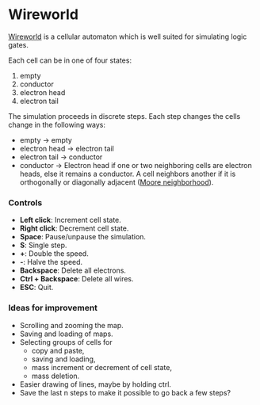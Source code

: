# Wireworld
[Wireworld](https://en.wikipedia.org/wiki/Wireworld) is a cellular automaton which is well suited for simulating logic gates.

Each cell can be in one of four states:
1. empty
2. conductor   
3. electron head
4. electron tail

The simulation proceeds in discrete steps. Each step changes the cells change in the following ways:
- empty &rarr; empty
- electron head &rarr; electron tail
- electron tail &rarr; conductor
- conductor &rarr; Electron head if one or two neighboring cells are electron heads, else it remains a conductor. A cell neighbors another if it is orthogonally or diagonally adjacent ([Moore neighborhood](https://en.wikipedia.org/wiki/Moore_neighborhood)).


### Controls
- **Left click**: Increment cell state.
- **Right click**: Decrement cell state.
- **Space**: Pause/unpause the simulation.
- **S**: Single step.
- **+**: Double the speed.
- **-**: Halve the speed.
- **Backspace**: Delete all electrons.
- **Ctrl + Backspace**: Delete all wires.
- **ESC**: Quit.


### Ideas for improvement
- Scrolling and zooming the map.
- Saving and loading of maps.
- Selecting groups of cells for
    - copy and paste,
    - saving and loading,
    - mass increment or decrement of cell state,
    - mass deletion.
- Easier drawing of lines, maybe by holding ctrl.
- Save the last n steps to make it possible to go back a few steps?
